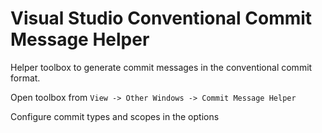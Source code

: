 # Visual Studio Conventional Commit Message Helper

Helper toolbox to generate commit messages in the conventional commit format.

Open toolbox from `View -> Other Windows -> Commit Message Helper`

Configure commit types and scopes in the options
